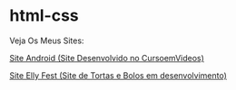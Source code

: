 # html-css

Veja Os Meus Sites:

<a href="https://edilsomar.github.io/Site%20Android/index.html">Site Android (Site Desenvolvido no CursoemVideos)</a>

<a href="https://edilsomar.github.io/html-css/Elly-Fest/index.html">Site Elly Fest (Site de Tortas e Bolos em desenvolvimento)</a>